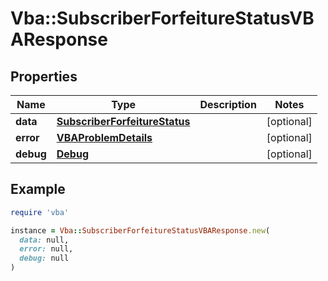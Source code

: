 # Vba::SubscriberForfeitureStatusVBAResponse

## Properties

| Name | Type | Description | Notes |
| ---- | ---- | ----------- | ----- |
| **data** | [**SubscriberForfeitureStatus**](SubscriberForfeitureStatus.md) |  | [optional] |
| **error** | [**VBAProblemDetails**](VBAProblemDetails.md) |  | [optional] |
| **debug** | [**Debug**](Debug.md) |  | [optional] |

## Example

```ruby
require 'vba'

instance = Vba::SubscriberForfeitureStatusVBAResponse.new(
  data: null,
  error: null,
  debug: null
)
```

